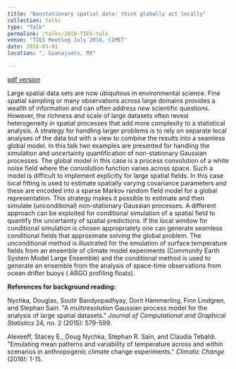 ```yaml
---
title: "Nonstationary spatial data: think globally act locally"
collection: talks
type: "Talk"
permalink: /talks/2018-TIES-talk
venue: "TIES Meeting July 2018, CIMET" 
date: 2018-03-01
location: ", Guanajuato, MX"

---
```


[pdf version](https://dnychka.github.io/files/TIESLocalTalk.pdf)

Large spatial data sets are now ubiquitous in environmental science.
Fine spatial sampling or many observations across large domains
provides a wealth of information and can often address new scientific
questions.  However, the richness and scale of large datasets often
reveal heterogeneity in spatial processes that add more complexity to
a statistical analysis.  A strategy for handling larger problems is to
rely on separate local analyses of the data but with a view to combine
the results into a seamless global model. In this talk two examples
are presented for handling the simulation and uncertainty
quantification of non-stationary Gaussian processes. The global model
in this case is a process convolution of a white noise field where the
convolution function varies across space. Such a model is difficult to
implement explicitly for large spatial fields. In this case local
fitting is used to estimate spatially varying covariance parameters
and these are encoded into a sparse Markov random field model for a
global representation. This strategy makes it possible to estimate and
then simulate (unconditional) non-stationary Gaussian processes. A
different approach can be exploited for conditional simulation of a
spatial field to quantify the uncertainty of spatial predictions. If
the local window for conditional simulation is chosen appropriately
one can generate seamless conditional fields that approximate solving
the global problem. The unconditional method is illustrated for the
emulation of surface temperature fields from an ensemble of climate
model experiments (Community Earth System Model Large Ensemble) and
the conditional method is used to generate an ensemble from the
analysis of space-time observations from ocean drifter buoys ( ARGO
profiling floats). 

**References for background reading:**

Nychka, Douglas, Soutir Bandyopadhyay, Dorit Hammerling, Finn
Lindgren, and Stephan Sain. "A multiresolution Gaussian process model
for the analysis of large spatial datasets." *Journal of Computational
and Graphical Statistics* 24, no. 2 (2015): 579-599.

Alexeeff, Stacey E., Doug Nychka, Stephan R. Sain, and Claudia
Tebaldi. "Emulating mean patterns and variability of temperature
across and within scenarios in anthropogenic climate change
experiments." *Climatic Change* (2016): 1-15.
